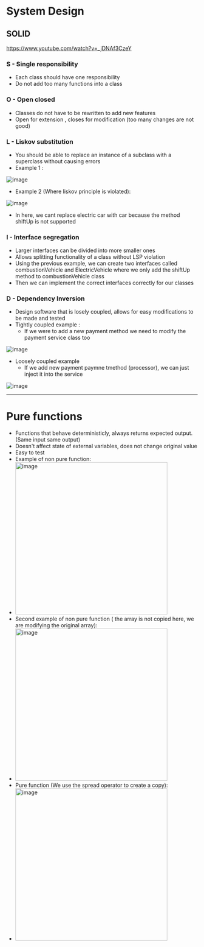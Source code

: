 # System Design

## SOLID

https://www.youtube.com/watch?v=_jDNAf3CzeY

### **S - Single responsibility**

- Each class should have one responsibility
- Do not add too many functions into a class

### O - Open closed

- Classes do not have to be rewritten to add new features
- Open for extension , closes for modification (too many changes are not good)

### L - Liskov substitution

- You should be able to replace an instance of a subclass with a superclass without causing errors
- Example 1  :

![image](https://github.com/AndyFooGuoZhen/DevNotes/assets/77149531/fd93204d-3e76-4d11-b2d5-18ca1c4decf8)

- Example 2 (Where liskov principle is violated):

![image](https://github.com/AndyFooGuoZhen/DevNotes/assets/77149531/8e82d0c8-b2f2-44f4-b1f2-7bfe1861566a)

- In here, we cant replace electric car with car because the method shiftUp is not supported

### I - Interface segregation

- Larger interfaces can be divided into more smaller ones
- Allows splitting functionality of a class without LSP violation
- Using the previous example, we can create two interfaces called combustionVehicle and ElectricVehicle where we only add the shiftUp method to combustionVehicle class
- Then we can implement the correct interfaces correctly for our classes

### D - Dependency Inversion

- Design software that is losely coupled, allows for easy modifications to be made and tested
- Tightly coupled example :
    - If we were to add a new payment method we need to modify the payment service class too

![image](https://github.com/AndyFooGuoZhen/DevNotes/assets/77149531/71d7a5b2-918b-43f9-bfa8-dba359fc39c7)

- Loosely coupled example
    - If we add new payment paymne tmethod (processor), we can just inject it into the service

![image](https://github.com/AndyFooGuoZhen/DevNotes/assets/77149531/2d5bf537-2b8b-4051-a486-17458c5f2934)

---

# Pure functions
- Functions that behave deterministicly, always returns expected output. (Same input same output)
- Doesn't affect state of external variables, does not change original value
- Easy to test
- Example of non pure function:
- <img width="400" alt="image" src="https://github.com/AndyFooGuoZhen/DevNotes/assets/77149531/37f618c2-f6d8-497e-b656-a1d1dd21c3c0">
- Second example of non pure function ( the array is not copied here, we are modifying the original array):
- <img width="400" alt="image" src="https://github.com/AndyFooGuoZhen/DevNotes/assets/77149531/f75cc8ac-1bbd-455b-80d1-b5dbf2c75d3c">
- Pure function (We use the spread operator to create a copy):
- <img width="400" alt="image" src="https://github.com/AndyFooGuoZhen/DevNotes/assets/77149531/d1e2c3b9-2d14-43f2-8dd8-600fe1ee2f92">




